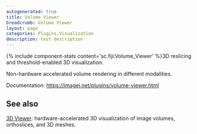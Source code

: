 ```yaml
---
autogenerated: true
title: Volume Viewer
breadcrumb: Volume Viewer
layout: page
categories: Plugins,Visualization
description: test description
---
```


{% include component-stats content='sc.fiji:Volume\_Viewer' %}3D reslicing and threshold-enabled 3D visualization.

Non-hardware accelerated volume rendering in different modalities.

Documentation: https://imagej.net/plugins/volume-viewer.html

## See also

[3D Viewer](3D_Viewer "wikilink"): hardware-accelerated 3D visualization of image volumes, orthoslices, and 3D meshes.

 
